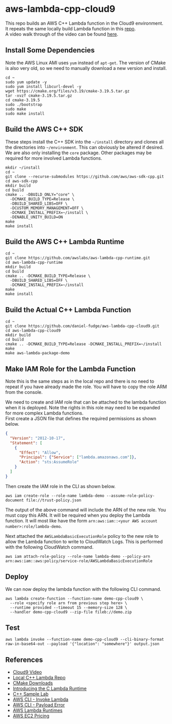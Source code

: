 # aws-lambda-cpp-cloud9
This repo builds an AWS C++ Lambda function in the Cloud9 environment. It repeats the same locally build Lambda function 
in this [repo](https://github.com/daniel-fudge/aws-lambda-cpp-local-build).   
A video walk through of the video can be found [here](https://youtu.be/olO5ORrq1cU).

## Install Some Dependencies
Note the AWS Linux AMI uses `yum` instead of `apt-get`. The version of CMake is also very old, so we need to manually 
download a new version and install.
```shell
cd ~
sudo yum update -y
sudo yum install libcurl-devel -y
wget https://cmake.org/files/v3.19/cmake-3.19.5.tar.gz
tar -xvzf cmake-3.19.5.tar.gz 
cd cmake-3.19.5
sudo ./bootstrap
sudo make
sudo make install
```

## Build the AWS C++ SDK
These steps install the C++ SDK into the `~/install` directory and clones all the directories into `~/environment`. 
This can obviously be altered if desired.    
We are also only installing the `core` package. Other packages may be required for more involved Lambda functions. 
```shell
mkdir ~/install
cd ~
git clone --recurse-submodules https://github.com/aws/aws-sdk-cpp.git
cd aws-sdk-cpp
mkdir build
cd build
cmake .. -DBUILD_ONLY="core" \
  -DCMAKE_BUILD_TYPE=Release \
  -DBUILD_SHARED_LIBS=OFF \
  -DCUSTOM_MEMORY_MANAGEMENT=OFF \
  -DCMAKE_INSTALL_PREFIX=~/install \
  -DENABLE_UNITY_BUILD=ON
make
make install
```

## Build the AWS C++ Lambda Runtime
```shell
cd ~
git clone https://github.com/awslabs/aws-lambda-cpp-runtime.git
cd aws-lambda-cpp-runtime
mkdir build
cd build
cmake .. -DCMAKE_BUILD_TYPE=Release \
  -DBUILD_SHARED_LIBS=OFF \
  -DCMAKE_INSTALL_PREFIX=~/install
make
make install
```

## Build the Actual C++ Lambda Function
```shell
cd ~
git clone https://github.com/daniel-fudge/aws-lambda-cpp-cloud9.git
cd aws-lambda-cpp-cloud9
mkdir build
cd build
cmake .. -DCMAKE_BUILD_TYPE=Release -DCMAKE_INSTALL_PREFIX=~/install
make
make aws-lambda-package-demo
```

## Make IAM Role for the Lambda Function
Note this is the same steps as in the local repo and there is no need to repeat if you have already made the role. You 
will have to copy the role ARM from the console.   

We need to create and IAM role that can be attached to the lambda function when it is deployed. Note the rights in this 
role may need to be expanded for more complex Lambda functions.  
First create a JSON file that defines the required permissions as shown below.
```JSON
{
  "Version": "2012-10-17",
  "Statement": [
    {
      "Effect": "Allow",
      "Principal": {"Service": ["lambda.amazonaws.com"]},
      "Action": "sts:AssumeRole"
    }
  ]
}
```
Then create the IAM role in the CLI as shown below.
```shell
aws iam create-role --role-name lambda-demo --assume-role-policy-document file://trust-policy.json
```
The output of the above command will include the ARN of the new role. You must copy this ARN. It will be required when 
you deploy the Lambda function. It will most like have the form `arn:aws:iam::<your AWS account number>:role/lambda-demo`.   

Next attached the `AWSLambdaBasicExecutionRole` policy to the new role to allow the Lambda function to write to 
CloudWatch Logs. This is performed with the following CloudWatch command.
```shell 
aws iam attach-role-policy --role-name lambda-demo --policy-arn arn:aws:iam::aws:policy/service-role/AWSLambdaBasicExecutionRole
```

## Deploy 
We can now deploy the lambda function with the following CLI command.
```shell
aws lambda create-function --function-name demo-cpp-cloud9 \
  --role <specify role arn from previous step here> \
  --runtime provided --timeout 15 --memory-size 128 \
  --handler demo-cpp-cloud9 --zip-file fileb://demo.zip
```

## Test
```shell
aws lambda invoke --function-name demo-cpp-cloud9 --cli-binary-format raw-in-base64-out --payload '{"location": "somewhere"}' output.json
```

## References
- [Cloud9 Video](https://youtu.be/olO5ORrq1cU)
- [Local C++ Lambda Repo](https://github.com/daniel-fudge/aws-lambda-cpp-local-build)
- [CMake Downloads](https://cmake.org/download/)
- [Introducing the C Lambda Runtime](https://aws.amazon.com/blogs/compute/introducing-the-c-lambda-runtime/)
- [C++ Sample Lab](https://github.com/awslabs/aws-lambda-cpp)
- [AWS CLI - Invoke Lambda](https://docs.aws.amazon.com/cli/latest/reference/lambda/invoke.html#examples)
- [AWS CLI - Payload Error](https://stackoverflow.com/questions/60310607/amazon-aws-cli-not-allowing-valid-json-in-payload-parameter)
- [AWS Lambda Runtimes](https://docs.aws.amazon.com/lambda/latest/dg/lambda-runtimes.html)
- [AWS EC2 Pricing](https://aws.amazon.com/ec2/pricing/on-demand/)
